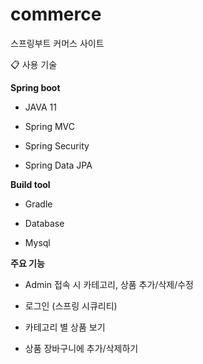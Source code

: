 # commerce
스프링부트 커머스 사이트

📋 사용 기술

**Spring boot** 

- JAVA 11

- Spring MVC

- Spring Security

- Spring Data JPA

**Build tool**

- Gradle

- Database

- Mysql


**주요 기능**

- Admin 접속 시 카테고리, 상품 추가/삭제/수정

- 로그인 (스프링 시큐리티)

- 카테고리 별 상품 보기

- 상품 장바구니에 추가/삭제하기
